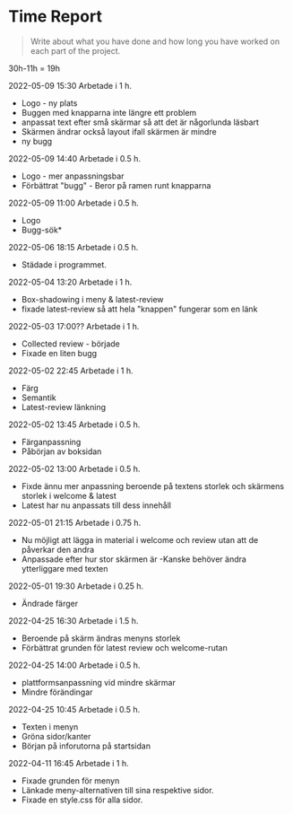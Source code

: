 # Time Report

> Write about what you have done and how long you have worked on each part of the project.

30h-11h = 19h

2022-05-09 15:30 Arbetade i 1 h.
  - Logo - ny plats
  - Buggen med knapparna inte längre ett problem
  - anpassat text efter små skärmar så att det är någorlunda läsbart
  - Skärmen ändrar också layout ifall skärmen är mindre
  - ny bugg

2022-05-09 14:40 Arbetade i 0.5 h.
  - Logo - mer anpassningsbar
  - Förbättrat "bugg" - Beror på ramen runt knapparna

2022-05-09 11:00 Arbetade i 0.5 h.
  - Logo
  - Bugg-sök*
  
2022-05-06 18:15 Arbetade i 0.5 h.
  - Städade i programmet.

2022-05-04 13:20 Arbetade i 1 h.
  - Box-shadowing i meny & latest-review
  - fixade latest-review så att hela "knappen" fungerar som en länk

2022-05-03 17:00?? Arbetade i 1 h.
  - Collected review - började
  - Fixade en liten bugg

2022-05-02 22:45 Arbetade i 1 h.
  - Färg
  - Semantik
  - Latest-review länkning

 2022-05-02 13:45 Arbetade i 0.5 h.
  - Färganpassning
  - Påbörjan av boksidan

  2022-05-02 13:00 Arbetade i 0.5 h.
  - Fixde ännu mer anpassning beroende på textens storlek och skärmens storlek i welcome & latest
  - Latest har nu anpassats till dess innehåll

  2022-05-01 21:15 Arbetade i 0.75 h.
  - Nu möjligt att lägga in material i welcome och review utan att de påverkar den andra
  - Anpassade efter hur stor skärmen är
    -Kanske behöver ändra ytterliggare med texten 

  2022-05-01 19:30 Arbetade i 0.25 h.
  - Ändrade färger

  2022-04-25 16:30 Arbetade i 1.5 h.
  - Beroende på skärm ändras menyns storlek
  - Förbättrat grunden för latest review och welcome-rutan

  2022-04-25 14:00 Arbetade i 0.5 h.
  - plattformsanpassning vid mindre skärmar
  - Mindre förändingar

  2022-04-25 10:45 Arbetade i 0.5 h.
  - Texten i menyn
  - Gröna sidor/kanter
  - Början på inforutorna på startsidan

  2022-04-11 16:45 Arbetade i 1 h.
  - Fixade grunden för menyn
  - Länkade meny-alternativen till sina respektive sidor.
  - Fixade en style.css för alla sidor.
